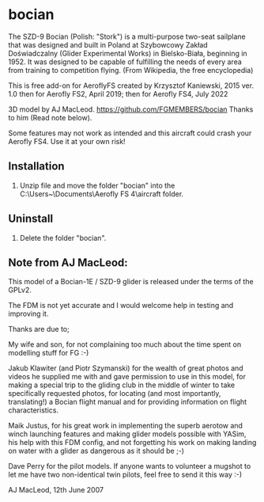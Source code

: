 # bocian
The SZD-9 Bocian (Polish: "Stork") is a multi-purpose two-seat sailplane that was designed and built in Poland at Szybowcowy Zakład Doświadczalny (Glider Experimental Works) in Bielsko-Biała, beginning in 1952. It was designed to be capable of fulfilling the needs of every area from training to competition flying. (From Wikipedia, the free encyclopedia)

This is free add-on for AeroflyFS created by Krzysztof Kaniewski, 2015 ver. 1.0
then for Aerofly FS2, April 2019; then for Aerofly FS4, July 2022

3D model by AJ MacLeod. https://github.com/FGMEMBERS/bocian 
Thanks to him (Read note below).

 Some features may not work as intended and this aircraft could crash your Aerofly FS4. 
 Use it at your own risk!

Installation
------------

1. Unzip file and move the folder "bocian" into the C:\Users\~\Documents\Aerofly FS 4\aircraft folder.

Uninstall
---------

1. Delete the folder "bocian".

Note from AJ MacLeod:
---------------------
This model of a Bocian-1E / SZD-9 glider is released under the terms of the
GPLv2.

The FDM is not yet accurate and I would welcome help in testing and improving
it.

Thanks are due to;

My wife and son, for not complaining too much about the time spent on modelling
stuff for FG :-)

Jakub Klawiter (and Piotr Szymanski) for the wealth of great photos and videos
he supplied me with and gave permission to use in this model, for making a
special trip to the gliding club in the middle of winter to take specifically
requested photos, for locating (and most importantly, translating!) a Bocian flight
manual and for providing information on flight characteristics.

Maik Justus, for his great work in implementing the superb aerotow and winch
launching features and making glider models possible with YASim, his help with
this FDM config, and not forgetting his work on making landing on water with a
glider as dangerous as it should be ;-)

Dave Perry for the pilot models.  If anyone wants to volunteer a mugshot to
let me have two non-identical twin pilots, feel free to send it this way :-)

AJ MacLeod, 12th June 2007
